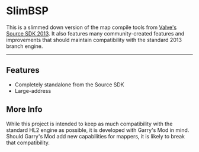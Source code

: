 SlimBSP
=======


This is a slimmed down version of the map compile tools from [Valve's Source SDK 2013](https://github.com/ValveSoftware/source-sdk-2013). It also features many community-created features and improvements that should maintain compatibility with the standard 2013 branch engine.

----------

Features
----------

 - Completely standalone from the Source SDK
 - Large-address

More Info
---------

While this project is intended to keep as much compatibility with the standard HL2 engine as possible, it is developed with Garry's Mod in mind. Should Garry's Mod add new capabilities for mappers, it is likely to break that compatibility.
